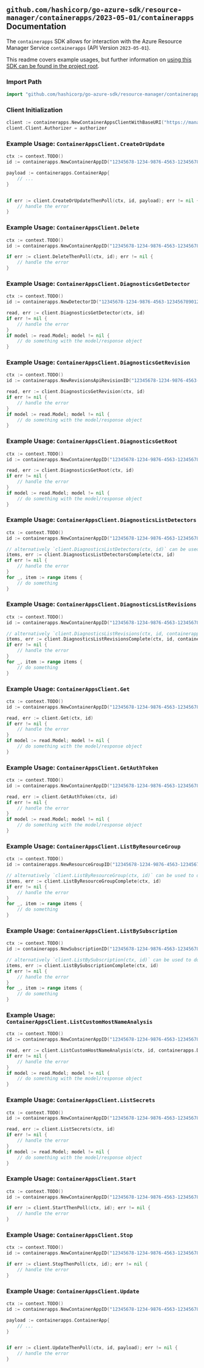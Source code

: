 
## `github.com/hashicorp/go-azure-sdk/resource-manager/containerapps/2023-05-01/containerapps` Documentation

The `containerapps` SDK allows for interaction with the Azure Resource Manager Service `containerapps` (API Version `2023-05-01`).

This readme covers example usages, but further information on [using this SDK can be found in the project root](https://github.com/hashicorp/go-azure-sdk/tree/main/docs).

### Import Path

```go
import "github.com/hashicorp/go-azure-sdk/resource-manager/containerapps/2023-05-01/containerapps"
```


### Client Initialization

```go
client := containerapps.NewContainerAppsClientWithBaseURI("https://management.azure.com")
client.Client.Authorizer = authorizer
```


### Example Usage: `ContainerAppsClient.CreateOrUpdate`

```go
ctx := context.TODO()
id := containerapps.NewContainerAppID("12345678-1234-9876-4563-123456789012", "example-resource-group", "containerAppValue")

payload := containerapps.ContainerApp{
	// ...
}


if err := client.CreateOrUpdateThenPoll(ctx, id, payload); err != nil {
	// handle the error
}
```


### Example Usage: `ContainerAppsClient.Delete`

```go
ctx := context.TODO()
id := containerapps.NewContainerAppID("12345678-1234-9876-4563-123456789012", "example-resource-group", "containerAppValue")

if err := client.DeleteThenPoll(ctx, id); err != nil {
	// handle the error
}
```


### Example Usage: `ContainerAppsClient.DiagnosticsGetDetector`

```go
ctx := context.TODO()
id := containerapps.NewDetectorID("12345678-1234-9876-4563-123456789012", "example-resource-group", "containerAppValue", "detectorValue")

read, err := client.DiagnosticsGetDetector(ctx, id)
if err != nil {
	// handle the error
}
if model := read.Model; model != nil {
	// do something with the model/response object
}
```


### Example Usage: `ContainerAppsClient.DiagnosticsGetRevision`

```go
ctx := context.TODO()
id := containerapps.NewRevisionsApiRevisionID("12345678-1234-9876-4563-123456789012", "example-resource-group", "containerAppValue", "revisionValue")

read, err := client.DiagnosticsGetRevision(ctx, id)
if err != nil {
	// handle the error
}
if model := read.Model; model != nil {
	// do something with the model/response object
}
```


### Example Usage: `ContainerAppsClient.DiagnosticsGetRoot`

```go
ctx := context.TODO()
id := containerapps.NewContainerAppID("12345678-1234-9876-4563-123456789012", "example-resource-group", "containerAppValue")

read, err := client.DiagnosticsGetRoot(ctx, id)
if err != nil {
	// handle the error
}
if model := read.Model; model != nil {
	// do something with the model/response object
}
```


### Example Usage: `ContainerAppsClient.DiagnosticsListDetectors`

```go
ctx := context.TODO()
id := containerapps.NewContainerAppID("12345678-1234-9876-4563-123456789012", "example-resource-group", "containerAppValue")

// alternatively `client.DiagnosticsListDetectors(ctx, id)` can be used to do batched pagination
items, err := client.DiagnosticsListDetectorsComplete(ctx, id)
if err != nil {
	// handle the error
}
for _, item := range items {
	// do something
}
```


### Example Usage: `ContainerAppsClient.DiagnosticsListRevisions`

```go
ctx := context.TODO()
id := containerapps.NewContainerAppID("12345678-1234-9876-4563-123456789012", "example-resource-group", "containerAppValue")

// alternatively `client.DiagnosticsListRevisions(ctx, id, containerapps.DefaultDiagnosticsListRevisionsOperationOptions())` can be used to do batched pagination
items, err := client.DiagnosticsListRevisionsComplete(ctx, id, containerapps.DefaultDiagnosticsListRevisionsOperationOptions())
if err != nil {
	// handle the error
}
for _, item := range items {
	// do something
}
```


### Example Usage: `ContainerAppsClient.Get`

```go
ctx := context.TODO()
id := containerapps.NewContainerAppID("12345678-1234-9876-4563-123456789012", "example-resource-group", "containerAppValue")

read, err := client.Get(ctx, id)
if err != nil {
	// handle the error
}
if model := read.Model; model != nil {
	// do something with the model/response object
}
```


### Example Usage: `ContainerAppsClient.GetAuthToken`

```go
ctx := context.TODO()
id := containerapps.NewContainerAppID("12345678-1234-9876-4563-123456789012", "example-resource-group", "containerAppValue")

read, err := client.GetAuthToken(ctx, id)
if err != nil {
	// handle the error
}
if model := read.Model; model != nil {
	// do something with the model/response object
}
```


### Example Usage: `ContainerAppsClient.ListByResourceGroup`

```go
ctx := context.TODO()
id := containerapps.NewResourceGroupID("12345678-1234-9876-4563-123456789012", "example-resource-group")

// alternatively `client.ListByResourceGroup(ctx, id)` can be used to do batched pagination
items, err := client.ListByResourceGroupComplete(ctx, id)
if err != nil {
	// handle the error
}
for _, item := range items {
	// do something
}
```


### Example Usage: `ContainerAppsClient.ListBySubscription`

```go
ctx := context.TODO()
id := containerapps.NewSubscriptionID("12345678-1234-9876-4563-123456789012")

// alternatively `client.ListBySubscription(ctx, id)` can be used to do batched pagination
items, err := client.ListBySubscriptionComplete(ctx, id)
if err != nil {
	// handle the error
}
for _, item := range items {
	// do something
}
```


### Example Usage: `ContainerAppsClient.ListCustomHostNameAnalysis`

```go
ctx := context.TODO()
id := containerapps.NewContainerAppID("12345678-1234-9876-4563-123456789012", "example-resource-group", "containerAppValue")

read, err := client.ListCustomHostNameAnalysis(ctx, id, containerapps.DefaultListCustomHostNameAnalysisOperationOptions())
if err != nil {
	// handle the error
}
if model := read.Model; model != nil {
	// do something with the model/response object
}
```


### Example Usage: `ContainerAppsClient.ListSecrets`

```go
ctx := context.TODO()
id := containerapps.NewContainerAppID("12345678-1234-9876-4563-123456789012", "example-resource-group", "containerAppValue")

read, err := client.ListSecrets(ctx, id)
if err != nil {
	// handle the error
}
if model := read.Model; model != nil {
	// do something with the model/response object
}
```


### Example Usage: `ContainerAppsClient.Start`

```go
ctx := context.TODO()
id := containerapps.NewContainerAppID("12345678-1234-9876-4563-123456789012", "example-resource-group", "containerAppValue")

if err := client.StartThenPoll(ctx, id); err != nil {
	// handle the error
}
```


### Example Usage: `ContainerAppsClient.Stop`

```go
ctx := context.TODO()
id := containerapps.NewContainerAppID("12345678-1234-9876-4563-123456789012", "example-resource-group", "containerAppValue")

if err := client.StopThenPoll(ctx, id); err != nil {
	// handle the error
}
```


### Example Usage: `ContainerAppsClient.Update`

```go
ctx := context.TODO()
id := containerapps.NewContainerAppID("12345678-1234-9876-4563-123456789012", "example-resource-group", "containerAppValue")

payload := containerapps.ContainerApp{
	// ...
}


if err := client.UpdateThenPoll(ctx, id, payload); err != nil {
	// handle the error
}
```
